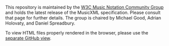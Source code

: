 This repository is maintained by the [W3C Music Notation Community Group](https://www.w3.org/community/music-notation/) and holds the latest release of the MusicXML specification. Please consult that page for further details. The group is chaired by Michael Good, Adrian Holovaty, and Daniel Spreadbury. 

To view HTML files properly rendered in the browser, please use the [separate GitHub view](http://w3c.github.io/musicxml/).
